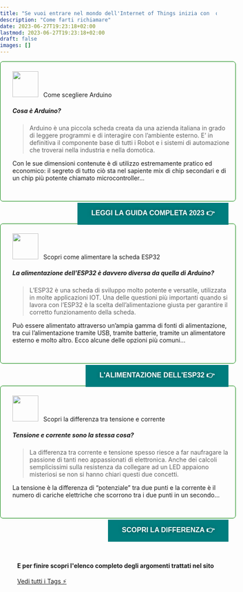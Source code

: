 ```yaml
---
title: "Se vuoi entrare nel mondo dell'Internet of Things inizia con  questi articoli:"
description: "Come farti richiamare"
date: 2023-06-27T19:23:18+02:00
lastmod: 2023-06-27T19:23:18+02:00
draft: false
images: []
---
```




<style>

.col-md-12 > article:nth-child(1) > h1:nth-child(1) {
}

.lead {
  padding-top:    5px;
  padding-bottom: 5px;
  padding-right: 10px;
  padding-left:  10px;
}

body {
  background-size: cover;
  background-repeat: no-repeat;
  margin: 0; 
  padding: 0;
}

h5 {
  font-weight: 700;
}

h3 {
  text-transform: uppercase;
  color: #5f7c57;
}

.bz-form {width: 684px; margin: 200px auto 0; }

.bz-container {
  width: 100%;
  # background-color: #fff;
  padding: 30px 40px 20px;
  border-radius: 7px;
  border: 0px solid #74A1B4;
}

.bz-btmmargin {
  margin-bottom: 14px !important;
}
.bz-topmargin {
  margin-top: 6px !important;
}

.bz-left {float: left; width: 49%; padding-right: 2%; min-width: 300px;}
.bz-right {float: left; width: 49%; min-width: 300px;}
.bz-clear {clear: both;}

input[type='text'], input[type='email'] {
  box-sizing: border-box;
  -webkit-box-sizing: border-box;
  -moz-box-sizing: border-box;
  outline: 0;
  display: block;
  width: 100%;
  padding: 7px;
  border: 0;
  border-bottom: 1px solid #ddd;
  background: transparent;
  margin-bottom: 10px;
  height: 45px;
}

input[type='submit'] {
  float: right;
  background-color: #007D7E;
  border: none;
  color: white;
  font-size: 18px;
  text-transform: uppercase;
  font-weight: 700;
  text-shadow: 0 0 10px rgba(0, 0, 0, 0.40);
  padding: 12px 32px;
  text-align: center;
  text-decoration: none;
  display: inline-block;
  font-size: 16px;
  margin: 4px 2px;
  cursor: pointer;
}

/* input[type='submit']:hover {
  background-color: #000000;
} */

@media only screen and (max-width: 600px) {
  .bz-container {padding: 10px;}
  .bz-form {width: 100%;}
  .bz-left, .bz-right { width: 100%; padding: 0 10px;}
  input[type='submit'] {margin-left: 10px;}
}
</style>



<div style="border:solid 1px;border-color:green; padding: 5px 1em 0 2em;" class="bz-container">
<br>
<img width="60" height="60" src="/115/eye-24.svg" alt="">
&nbsp;&nbsp;Come scegliere Arduino

##### Cosa è Arduino?

> Arduino è una piccola scheda creata da una azienda italiana in grado di leggere programmi e di interagire con l’ambiente esterno. E’ in definitiva il componente base di tutti i Robot e i sistemi di automazione che troverai nella industria e nella domotica. 

Con le sue dimensioni contenute è di utilizzo estremamente pratico ed economico: il segreto di tutto ciò sta nel sapiente mix di chip secondari e di un chip più potente chiamato microcontroller...

<br>
<p> 
<a href="https://www.robotdazero.it/blog/la-guida-definitiva-per-scegliere-il-tuo-arduino/">
<input class="btn btn-primary btn-lg px-4 mb-2" type="submit" value="Leggi la guida Completa 2023 👉"></a>
</p>
</div>

<br>
<br>
<br>



<div style="border:solid 1px;border-color:green; padding: 5px 1em 0 2em;" class="bz-container">
<br>
<img width="60" height="60" src="/115/repo-forked-24.svg" alt="">
&nbsp;&nbsp;Scopri come alimentare la scheda ESP32

##### La alimentazione dell'ESP32 è davvero diversa da quella di Arduino?

> L’ESP32 è una scheda di sviluppo molto potente e versatile, utilizzata in molte applicazioni IOT. Una delle questioni più importanti quando si lavora con l’ESP32 è la scelta dell’alimentazione giusta per garantire il corretto funzionamento della scheda. 

Può essere alimentato attraverso un’ampia gamma di fonti di alimentazione, tra cui l’alimentazione tramite USB, tramite batterie, tramite un alimentatore esterno e molto altro. Ecco alcune delle opzioni più comuni...

<br>
<p> <a href="https://www.robotdazero.it/blog/esp32-e-la-sua-alimentazione/"> <input class="btn btn-primary btn-lg px-4 mb-2" type="submit" value="L'alimentazione dell'ESP32 👉"> </a> </p>
</div>

<br>
<br>
<br>



<div style="border:solid 1px;border-color:green; padding: 5px 1em 0 2em;" class="bz-container">
<br>
<img width="60" height="60" src="/115/git-pull-request-24.svg" alt="">
&nbsp;&nbsp;Scopri la differenza tra tensione e corrente

##### Tensione e corrente sono la stessa cosa?

> La differenza tra corrente e tensione spesso riesce a far naufragare la passione di tanti neo appassionati di elettronica. Anche dei calcoli semplicissimi sulla resistenza da collegare ad un LED appaiono misteriosi se non si hanno chiari questi due concetti.

La tensione è la differenza di “potenziale” tra due punti e la corrente è il numero di cariche elettriche che scorrono tra i due punti in un secondo...

<br>
<p> <a href="https://www.robotdazero.it/blog/la-differenza-tra-corrente-e-tensione"> <input class="btn btn-primary btn-lg px-4 mb-2" type="submit" value="Scopri la differenza 👉"> </a> </p>
</div>

<br>
<br>
<br>



<div class="bz-container">

#### E per finire scopri l'elenco completo degli argomenti trattati nel sito
<a href="https://www.robotdazero.it/tags/" class="btn btn-primary btn-lg px-4 mb-2" type="submit">Vedi tutti i Tags ⚡️</a>
</div>

<br>
<br>
<br>
